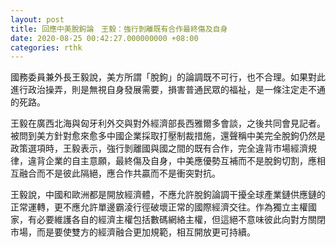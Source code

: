 ```yaml
---
layout: post
title: 回應中美脫鉤論　王毅：強行剝離既有合作最終傷及自身
date: 2020-08-25 00:42:27.000000000 +08:00
categories: rthk
---
```


國務委員兼外長王毅說，美方所謂「脫鉤」的論調既不可行，也不合理。如果對此進行政治操弄，則是無視自身發展需要，損害普通民眾的福祉，是一條注定走不通的死路。

王毅在廣西北海與匈牙利外交與對外經濟部長西雅爾多會談，之後共同會見記者。被問到美方針對愈來愈多中國企業採取打壓制裁措施，還聲稱中美完全脫鉤仍然是政策選項時，王毅表示，強行剝離國與國之間的既有合作，完全違背市場經濟規律，違背企業的自主意願，最終傷及自身，中美應優勢互補而不是脫鉤切割，應相互融合而不是彼此隔絕，應合作共贏而不是衝突對抗。

王毅說，中國和歐洲都是開放經濟體，不應允許脫鉤論調干擾全球產業鏈供應鏈的正常運轉，更不應允許單邊霸淩行徑破壞正常的國際經濟交往。作為獨立主權國家，有必要維護各自的經濟主權包括數碼網絡主權，但這絕不意味彼此向對方關閉市場，而是要使雙方的經濟融合更加規範，相互開放更可持續。

